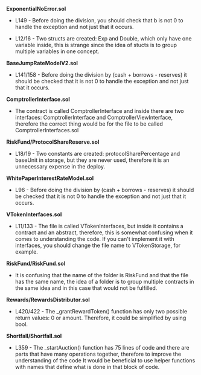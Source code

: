 **ExponentialNoError.sol**
- L149 - Before doing the division, you should check that b is not 0 to handle the exception and not just that it occurs.

- L12/16 - Two structs are created: Exp and Double, which only have one variable inside, this is strange since the idea of ​​stucts is to group multiple variables in one concept.


**BaseJumpRateModelV2.sol**
- L141/158 - Before doing the division by (cash + borrows - reserves) it should be checked that it is not 0 to handle the exception and not just that it occurs.


**ComptrollerInterface.sol**
- The contract is called ComptrollerInterface and inside there are two interfaces: ComptrollerInterface and ComptrollerViewInterface, therefore the correct thing would be for the file to be called ComptrollerInterfaces.sol


**RiskFund/ProtocolShareReserve.sol**
- L18/19 - Two constants are created: protocolSharePercentage and baseUnit in storage, but they are never used, therefore it is an unnecessary expense in the deploy.


**WhitePaperInterestRateModel.sol**
- L96 - Before doing the division by (cash + borrows - reserves) it should be checked that it is not 0 to handle the exception and not just that it occurs.


**VTokenInterfaces.sol**
- L11/133 - The file is called VTokenInterfaces, but inside it contains a contract and an abstract, therefore, this is somewhat confusing when it comes to understanding the code.
If you can't implement it with interfaces, you should change the file name to VTokenStorage, for example.


**RiskFund/RiskFund.sol**
- It is confusing that the name of the folder is RiskFund and that the file has the same name, the idea of ​​a folder is to group multiple contracts in the same idea and in this case that would not be fulfilled.


**Rewards/RewardsDistributor.sol**
- L420/422 - The _grantRewardToken() function has only two possible return values: 0 or amount. Therefore, it could be simplified by using bool.

 
**Shortfall/Shortfall.sol**
- L359 - The _startAuction() function has 75 lines of code and there are parts that have many operations together, therefore to improve the understanding of the code
It would be beneficial to use helper functions with names that define what is done in that block of code.
